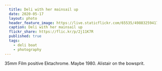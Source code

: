 ```yaml
---
  title: Deli with her mainsail up
  date: 2020-05-17
  layout: photo
  header_feature_image: https://live.staticflickr.com/65535/49883259417_b652e6fd92_o.jpg
  caption: Deli with her mainsail up
  flickr_share: https://flic.kr/p/2j11K7R
  published: true
  tags:
    - deli boat
    - photography
---
```


35mm Film positive Ektachrome. Maybe 1980. Alistair on the bowsprit.